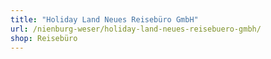 ```yaml
---
title: "Holiday Land Neues Reisebüro GmbH"
url: /nienburg-weser/holiday-land-neues-reisebuero-gmbh/
shop: Reisebüro
---
```


